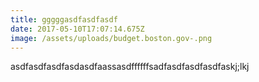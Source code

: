 ```yaml
---
title: gggggasdfasdfasdf
date: 2017-05-10T17:07:14.675Z
image: /assets/uploads/budget.boston.gov-.png
---
```

asdfasdfasdfasdasdfaassasdffffffsadfasdfasdfasdfaskj;lkj

